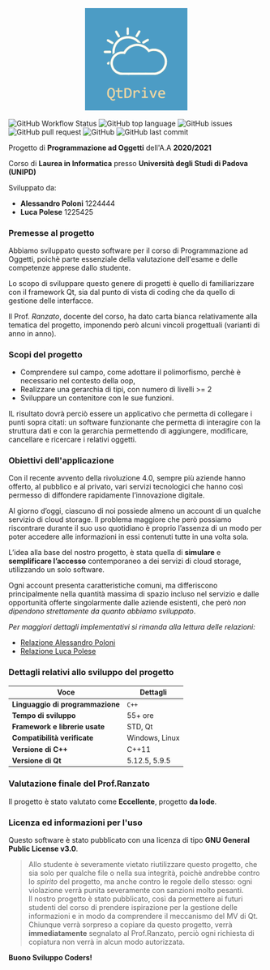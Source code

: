 <p align="center">
  <img src="res/icons/Intro.gif" alt="Logo QtDrive" width=40%/>
</p>

![GitHub Workflow Status](https://img.shields.io/github/workflow/status/LucaPolese/QtDrive/Qt)
![GitHub top language](https://img.shields.io/github/languages/top/LucaPolese/QtDrive)
![GitHub issues](https://img.shields.io/github/issues/LucaPolese/QtDrive)
![GitHub pull request](https://img.shields.io/github/issues-pr/LucaPolese/QtDrive)
![GitHub](https://img.shields.io/github/license/LucaPolese/QtDrive)
![GitHub last commit](https://img.shields.io/github/last-commit/LucaPolese/QtDrive)

Progetto di **Programmazione ad Oggetti** dell'A.A **2020/2021**

Corso di **Laurea in Informatica** presso **Università degli Studi di Padova (UNIPD)**

Sviluppato da:
* **Alessandro Poloni** 1224444
* **Luca Polese** 1225425

### Premesse al progetto
Abbiamo sviluppato questo software per il corso di Programmazione ad Oggetti, poichè parte essenziale della valutazione dell'esame e delle competenze apprese dallo studente.

Lo scopo di sviluppare questo genere di progetti è quello di familiarizzare con il framework Qt, sia dal punto di vista di coding che da quello di gestione delle interfacce.

Il Prof. *Ranzato*, docente del corso, ha dato carta bianca relativamente alla tematica del progetto, imponendo però alcuni vincoli progettuali (varianti di anno in anno).

### Scopi del progetto
* Comprendere sul campo, come adottare il polimorfismo, perchè è necessario nel contesto della oop, 
* Realizzare una gerarchia di tipi, con numero di livelli \>= 2
* Sviluppare un contenitore con le sue funzioni. 

IL risultato dovrà perciò essere un applicativo che permetta di collegare i punti sopra citati: un software funzionante che permetta di interagire con la struttura dati e con la gerarchia permettendo di aggiungere, modificare, cancellare e ricercare i relativi oggetti.

### Obiettivi dell'applicazione
Con il recente avvento della rivoluzione 4.0, sempre più aziende hanno offerto, al pubblico e al privato, vari servizi tecnologici che hanno così permesso di diffondere rapidamente l’innovazione digitale.

Al giorno d’oggi, ciascuno di noi possiede almeno un account di un qualche servizio di cloud storage. Il problema maggiore che però possiamo riscontrare durante il suo uso quotidiano è proprio l’assenza di un modo per poter accedere alle informazioni in essi contenuti tutte in una volta sola.

L’idea alla base del nostro progetto, è stata quella di **simulare** e **semplificare l’accesso** contemporaneo a dei servizi di cloud storage, utilizzando un solo software.

Ogni account presenta caratteristiche comuni, ma differiscono principalmente nella quantità massima di spazio incluso nel servizio e dalle opportunità offerte singolarmente dalle aziende esistenti, che però *non dipendono strettamente da quanto abbiamo sviluppato*.

*Per maggiori dettagli implementativi si rimanda alla lettura delle relazioni:*
 - [Relazione Alessandro Poloni](relazionePoloni.pdf)
 - [Relazione Luca Polese](relazionePolese.pdf)

### Dettagli relativi allo sviluppo del progetto

| Voce | Dettagli |
| --- | --- |
| **Linguaggio di programmazione** 	 | `C++` | 
| **Tempo di sviluppo** 			 | 55+ ore |
| **Framework e librerie usate** 	 | STD, Qt |
| **Compatibilità verificate** 				 | Windows, Linux |
| **Versione di C++** 			 	 | C++11 |
| **Versione di Qt** 				 | 5.12.5, 5.9.5 |

### Valutazione finale del Prof.Ranzato

Il progetto è stato valutato come **Eccellente**, progetto **da lode**.

### Licenza ed informazioni per l'uso

Questo software è stato pubblicato con una licenza di tipo **GNU General Public License v3.0**. 
> Allo studente è severamente vietato riutilizzare questo progetto, che sia solo per qualche file o nella sua integrità, poichè andrebbe contro lo *spirito* del progetto, ma anche contro le regole dello stesso: ogni violazione verrà punita severamente con sanzioni molto pesanti.\
Il nostro progetto è stato pubblicato, così da permettere ai futuri studenti del corso di prendere ispirazione per la gestione delle informazioni e in modo da comprendere il meccanismo del MV di Qt.\
Chiunque verrà sorpreso a copiare da questo progetto, verrà **immediatamente** segnalato al Prof.Ranzato, perciò ogni richiesta di copiatura non verrà in alcun modo autorizzata.

**Buono Sviluppo Coders!**
